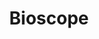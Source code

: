 ---
title: Bioscope

kind: Lab


logo: image
website: "DIYbiosphere.github.io"
since: 2016
host: "[DIYbio.org](https://diybio.org/)(https://diybio.org)"
type: Non-profit
collaborators: "[CitizenSciences.net](http://citizensciences.net/)"

latitude: "46.204391"
longitude: "6.143158"
directions: Sereno 48, Colinas del Sur
city: Geneva
country: Switzerland
region: Europe

diplomat: sabgaby
---